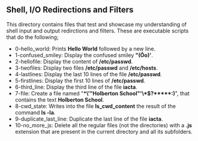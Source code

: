 ## Shell, I/O Redirections and Filters
This directory contains files that test and showcase my understanding of shell input and output redirctions and filters. These are executable scripts that do the following;
- 0-hello_world: Prints __Hello World__ followed by a new line.
- 1-confused_smiley: Display the confused smiley __"(Ôo)'__.
- 2-hellofile: Display the content of __/etc/passwd__.
- 3-twofiles: Display two files __/etc/passwd__ and __/etc/hosts__.
- 4-lastlines: Display the last 10 lines of the file __/etc/passwd__.
- 5-firstlines: Display the first 10 lines of __/etc/passwd__.
- 6-third_line: Display the third line of the file __iacta__.
- 7-file: Create a file named "__\*\\'"Holberton School"\'\\*$\?\*\*\*\*\*:)__", that contains the text __Holberton School__.
- 8-cwd_state: Writes into the file __ls_cwd_content__ the result of the command __ls -la__.
- 9-duplicate_last_line: Duplicate the last line of the file __iacta__.
- 10-no_more_js: Delete all the regular files (not the directories) with a __.js__ extension that are present in the current directory and all its subfolders.
